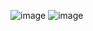 ![image](https://user-images.githubusercontent.com/36649115/47067346-ee20d580-d19d-11e8-9568-d8f91e8597fd.png)
![image](https://user-images.githubusercontent.com/36649115/47067369-fed14b80-d19d-11e8-900f-2c3557aa57e2.png)
